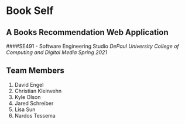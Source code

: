 # Book Self
## A Books Recommendation Web Application

####SE491 - Software Engineering Studio
*DePaul University*
*College of Computing and Digital Media*
*Spring 2021*

## Team Members
1. David Engel
2. Christian Kleinvehn
3. Kyle Olson
4. Jared Schreiber
5. Lisa Sun
6. Nardos Tessema

